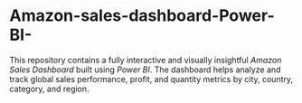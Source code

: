 # Amazon-sales-dashboard-Power-BI-
This repository contains a fully interactive and visually insightful *Amazon Sales Dashboard* built using *Power BI*. The dashboard helps analyze and track global sales performance, profit, and quantity metrics by city, country, category, and region.
